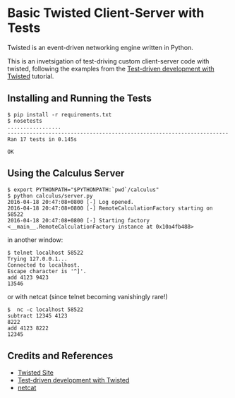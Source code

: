 # Basic Twisted Client-Server with Tests

Twisted is an event-driven networking engine written in Python.

This is an invetsigation of test-driving custom client-server code with twisted,
following the examples from the
[Test-driven development with Twisted](https://twistedmatrix.com/documents/15.5.0/core/howto/trial.html)
tutorial.

## Installing and Running the Tests

```
$ pip install -r requirements.txt
$ nosetests
.................
----------------------------------------------------------------------
Ran 17 tests in 0.145s

OK
```


## Using the Calculus Server

```
$ export PYTHONPATH="$PYTHONPATH:`pwd`/calculus"
$ python calculus/server.py
2016-04-18 20:47:08+0800 [-] Log opened.
2016-04-18 20:47:08+0800 [-] RemoteCalculationFactory starting on 58522
2016-04-18 20:47:08+0800 [-] Starting factory <__main__.RemoteCalculationFactory instance at 0x10a4fb488>
```

in another window:

```
$ telnet localhost 58522
Trying 127.0.0.1...
Connected to localhost.
Escape character is '^]'.
add 4123 9423
13546
```

or with netcat (since telnet becoming vanishingly rare!)

```
$  nc -c localhost 58522
subtract 12345 4123
8222
add 4123 8222
12345
```

## Credits and References

* [Twisted Site](https://twistedmatrix.com/trac/)
* [Test-driven development with Twisted](https://twistedmatrix.com/documents/15.5.0/core/howto/trial.html)
* [netcat](http://netcat.sourceforge.net/)
